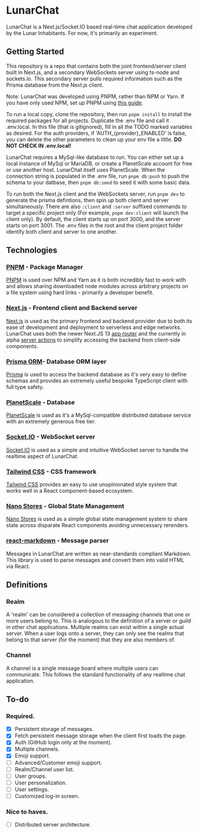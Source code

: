 # LunarChat

LunarChat is a Next.js/Socket.IO based real-time chat application developed by the Lunar Inhabitants. For now, it's primarily an experiment.

## Getting Started

This repository is a repo that contains both the joint frontend/server client built in Next.js, and a secondary WebSockets server using ts-node and sockets.io. This secondary server pulls required information such as the Prisma database from the Next.js client. 

Note: LunarChat was developed using PNPM, rather than NPM or Yarn. If you have only used NPM, set up PNPM using [this guide](https://pnpm.io/installation#using-corepack).

To run a local copy, clone the repository, then run `pnpm install` to install the required packages for all projects. Duplicate the .env file and call it .env.local. In this file (that is gitignored), fill in all the TODO marked variables as desired. For the auth providers, if 'AUTH_{provider}_ENABLED' is false, you can delete the other parameters to clean up your env file a little. **DO NOT CHECK IN .env.local!**

LunarChat requires a MySql-like database to run. You can either set up a local instance of MySql or MariaDB, or create a PlanetScale account for free or use another host. LunarChat itself uses PlanetScale. When the connection string is populated in the .env file, run `pnpm db:push` to push the schema to your datbase, then `pnpm db:seed` to seed it with some basic data.

To run both the Next.js client and the WebSockets server, run `pnpm dev` to generate the prisma defintions, then spin up both client and server simultaneously. There are also `:client` and `:server` suffixed commands to target a specific project only (For example, `pnpm dev:client` will launch the client only). By default, the client starts up on port 3000, and the server starts on port 3001. The .env files in the root and the client project folder identify both client and server to one another.

## Technologies

### [PNPM](https://pnpm.io/) - Package Manager

[PNPM](https://pnpm.io/) is used over NPM and Yarn as it is both incredibly fast to work with and allows sharing downloaded node modules across arbitrary projects on a file system using hard links - primarily a developer benefit.

### [Next.js](https://nextjs.org/) - Frontend client and Backend server

[Next.js](https://nextjs.org/) is used as the primary frontend and backend provider due to both its ease of development and deployment to serverless and edge networks. LunarChat uses both the newer Next.JS 13 [app router](https://nextjs.org/docs/app/building-your-application/routing) and the currently in alpha [server actions](https://nextjs.org/docs/app/building-your-application/data-fetching/server-actions) to simplify accessing the backend from client-side components.

### [Prisma ORM](https://www.prisma.io/)- Database ORM layer

[Prisma](https://www.prisma.io/) is used to access the backend database as it's very easy to define schemas and provides an extremely useful bespoke TypeScript client with full type safety.

### [PlanetScale](https://planetscale.com/) - Database

[PlanetScale](https://planetscale.com/) is used as it's a MySql-compatible distributed database service with an extremely generous free tier.

### [Socket.IO](https://socket.io/) - WebSocket server

[Socket.IO](https://socket.io/) is used as a simple and intuitive WebSocket server to handle the realtime aspect of LunarChat.

### [Tailwind CSS](https://tailwindcss.com/) - CSS framework

[Tailwind CSS](https://tailwindcss.com/) provides an easy to use unopinionated style system that works well in a React component-based ecosystem.

### [Nano Stores](https://github.com/nanostores/nanostores) - Global State Management

[Nano Stores](https://github.com/nanostores/nanostores) is used as a simple global state management system to share state across disparate React components avoiding unnecessary rerenders.

### [react-markdown](https://github.com/remarkjs/react-markdown) - Message parser

Messages in LunarChat are written as near-standards compliant Markdown. This library is used to parse messages and convert them into valid HTML via React.

## Definitions

### Realm

A 'realm' can be considered a collection of messaging channels that one or more users belong to. This is analogous to the definition of a server or guild in other chat applications. Multiple realms can exist within a single actual server. When a user logs onto a server, they can only see the realms that belong to that server (for the moment) that they are also members of.

### Channel

A channel is a single message board where multiple users can communicate. This follows the standard functionality of any realtime chat application.

## To-do

### Required.

- [x] Persistent storage of messages.
- [x] Fetch persistent message storage when the client first loads the page.
- [x] Auth (GitHub login only at the moment).
- [x] Multiple channels.
- [x] Emoji support.
- [ ] Advanced/Customer emoji support.
- [ ] Realm/Channel user list.
- [ ] User groups.
- [ ] User personalization.
- [ ] User settings.
- [ ] Customized log-in screen.

### Nice to haves.

- [ ] Distributed server architecture.
